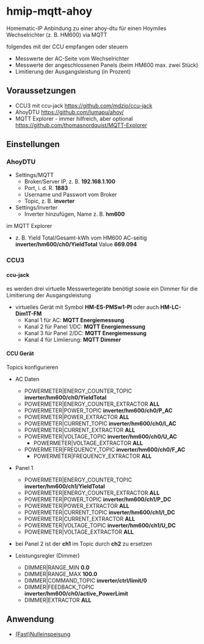 # hmip-mqtt-ahoy

Homematic-IP Anbindung zu einer ahoy-dtu für einen Hoymiles Wechselrichter (z. B. HM600) via MQTT

folgendes mit der CCU empfangen oder steuern

* Messwerte der AC-Seite vom Wechselrichter
* Messwerte der angeschlossenen Panels (beim HM600 max. zwei Stück)
* Limitierung der Ausgangsleistung (in Prozent)


## Voraussetzungen

* CCU3 mit ccu-jack https://github.com/mdzio/ccu-jack
* AhoyDTU https://github.com/lumapu/ahoy/
* MQTT Explorer - immer hilfreich, aber optional https://github.com/thomasnordquist/MQTT-Explorer

## Einstellungen

### AhoyDTU

* Settings/MQTT
  * Broker/Server IP, z. B. __192.168.1.100__
  * Port, i. d. R. __1883__
  * Username und Passwort vom Broker
  * Topic, z. B. __inverter__
* Settings/Inverter
  *  Inverter hinzufügen, Name z. B. __hm600__
 
im MQTT Explorer

* z. B. Yield Total/Gesamt-kWh vom HM600 AC-seitig __inverter/hm600/ch0/YieldTotal__ Value __669.094__

### CCU3

#### ccu-jack

es werden drei virtuelle Messwertegeräte benötigt sowie ein Dimmer für die Limitierung der Ausgangsleistung

* virtuelles Gerät mit Symbol  __HM-ES-PMSw1-Pl__ oder auch __HM-LC-Dim1T-FM__
  * Kanal 1 für AC: __MQTT Energiemessung__
  * Kanal 2 für Panel 1/DC: __MQTT Energiemessung__
  * Kanal 3 für Panel 2/DC: __MQTT Energiemessung__
  * Kanal 4 für Limiierung: __MQTT Dimmer__

#### CCU Gerät

Topics konfigurieren

* AC Daten 
  * POWERMETER|ENERGY_COUNTER_TOPIC	__inverter/hm600/ch0/YieldTotal__
  * POWERMETER|ENERGY_COUNTER_EXTRACTOR	__ALL__
  * POWERMETER|POWER_TOPIC	__inverter/hm600/ch0/P_AC__
  * POWERMETER|POWER_EXTRACTOR	__ALL__
  * POWERMETER|CURRENT_TOPIC	__inverter/hm600/ch0/I_AC__
  * POWERMETER|CURRENT_EXTRACTOR	__ALL__
  * POWERMETER|VOLTAGE_TOPIC	__inverter/hm600/ch0/U_AC__
 	* POWERMETER|VOLTAGE_EXTRACTOR	__ALL__
  * POWERMETER|FREQUENCY_TOPIC	__inverter/hm600/ch0/F_AC__
 	* POWERMETER|FREQUENCY_EXTRACTOR	__ALL__
 
* Panel 1
  * POWERMETER|ENERGY_COUNTER_TOPIC	__inverter/hm600/ch1/YieldTotal__
  * POWERMETER|ENERGY_COUNTER_EXTRACTOR	__ALL__
  * POWERMETER|POWER_TOPIC	__inverter/hm600/ch1/P_DC__
  * POWERMETER|POWER_EXTRACTOR	__ALL__
  * POWERMETER|CURRENT_TOPIC	__inverter/hm600/ch1/I_DC__
  * POWERMETER|CURRENT_EXTRACTOR	__ALL__
  * POWERMETER|VOLTAGE_TOPIC	__inverter/hm600/ch1/U_DC__
  * POWERMETER|VOLTAGE_EXTRACTOR	__ALL__

* bei Panel 2 ist der __ch1__ im Topic durch __ch2__ zu ersetzen

* Leistungsregler (Dimmer)
  * DIMMER|RANGE_MIN	__0.0__
  * DIMMER|RANGE_MAX	__100.0__
  * DIMMER|COMMAND_TOPIC	__inverter/ctrl/limit/0__
  * DIMMER|FEEDBACK_TOPIC	__inverter/hm600/ch0/active_PowerLimit__
  * DIMMER|EXTRACTOR	__ALL__
 
## Anwendung

  * [(Fast)Nulleinspeisung](https://github.com/dnnsbits/hmip-mqtt-ahoy/blob/main/nulleinspeisung.md)




